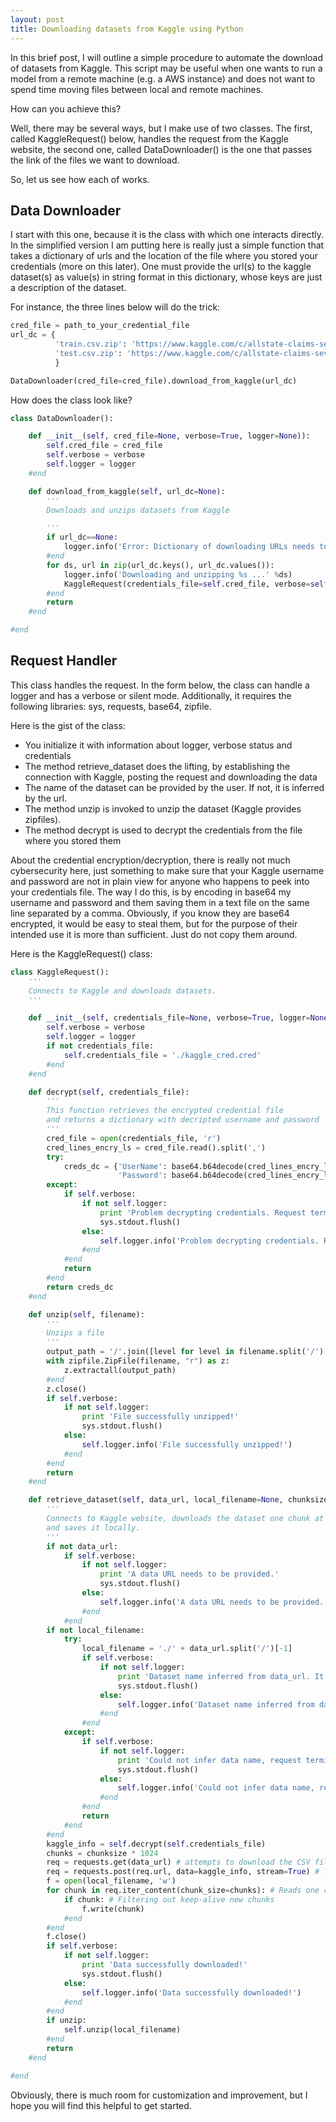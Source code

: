 ```yaml
---
layout: post
title: Downloading datasets from Kaggle using Python
---
```


In this brief post, I will outline a simple procedure to automate the download of datasets from Kaggle.
This script may be useful when one wants to run a model from a remote machine (e.g. a AWS instance) and does not want to spend time moving files between local and remote machines.

How can you achieve this?

Well, there may be several ways, but I make use of two classes. The first, called KaggleRequest() below, handles the request from the Kaggle website, the second one, called DataDownloader() is the one that passes the link of the files we want to download.

So, let us see how each of works.

## Data Downloader

I start with this one, because it is the class with which one interacts directly. In the simplified version I am putting here is really just a simple function that takes a dictionary of urls and the location of the file where you stored your credentials (more on this later). One must provide the url(s) to the kaggle dataset(s) as value(s) in string format in this dictionary, whose keys are just a description of the dataset.

For instance, the three lines below will do the trick:

```python
cred_file = path_to_your_credential_file
url_dc = {
          'train.csv.zip': 'https://www.kaggle.com/c/allstate-claims-severity/download/train.csv.zip',
          'test.csv.zip': 'https://www.kaggle.com/c/allstate-claims-severity/download/test.csv.zip',
          }

DataDownloader(cred_file=cred_file).download_from_kaggle(url_dc)
```

How does the class look like?

```python
class DataDownloader():

    def __init__(self, cred_file=None, verbose=True, logger=None)):
        self.cred_file = cred_file
   		self.verbose = verbose
        self.logger = logger
    #end

    def download_from_kaggle(self, url_dc=None):
        '''
        Downloads and unzips datasets from Kaggle

        '''
        if url_dc==None:      
            logger.info('Error: Dictionary of downloading URLs needs to be provided!')
        #end
        for ds, url in zip(url_dc.keys(), url_dc.values()):
            logger.info('Downloading and unzipping %s ...' %ds)
            KaggleRequest(credentials_file=self.cred_file, verbose=self.verbose, logger=self.logger).retrieve_dataset(url)
        #end
        return
    #end

#end
```

## Request Handler

This class handles the request. In the form below, the class can handle a logger and has a verbose or silent mode. Additionally, it requires the following libraries: sys, requests, base64, zipfile.

Here is the gist of the class:
 - You initialize it with information about logger, verbose status and credentials
 - The method retrieve_dataset does the lifting, by establishing the connection with Kaggle, posting the request and downloading the data
 - The name of the dataset can be provided by the user. If not, it is inferred by the url.
 - The method unzip is invoked to unzip the dataset (Kaggle provides zipfiles).
 - The method decrypt is used to decrypt the credentials from the file where you stored them

About the credential encryption/decryption, there is really not much cybersecurity here, just something to make sure that your Kaggle username and password are not in plain view for anyone who happens to peek into your credentials file. The way I do this, is by encoding in base64 my username and password and them saving them in a text file on the same line separated by a comma. Obviously, if you know they are base64 encrypted, it would be easy to steal them, but for the purpose of their intended use it is more than sufficient. Just do not copy them around.

Here is the KaggleRequest() class:


```python
class KaggleRequest():
    '''
    Connects to Kaggle and downloads datasets.
    '''

    def __init__(self, credentials_file=None, verbose=True, logger=None):
        self.verbose = verbose
        self.logger = logger
        if not credentials_file:
            self.credentials_file = './kaggle_cred.cred'
        #end
    #end

    def decrypt(self, credentials_file):
        '''
        This function retrieves the encrypted credential file
        and returns a dictionary with decripted username and password
        '''
        cred_file = open(credentials_file, 'r')
        cred_lines_encry_ls = cred_file.read().split(',')
        try:
            creds_dc = {'UserName': base64.b64decode(cred_lines_encry_ls[0]), 
                        'Password': base64.b64decode(cred_lines_encry_ls[1])}
        except:
            if self.verbose:
                if not self.logger:
                    print 'Problem decrypting credentials. Request terminated.'
                    sys.stdout.flush()
                else:
                    self.logger.info('Problem decrypting credentials. Request terminated.')
                #end
            #end
            return
        #end
        return creds_dc
    #end

    def unzip(self, filename):
        '''
        Unzips a file
        '''
        output_path = '/'.join([level for level in filename.split('/')[0:-1]]) + '/'
        with zipfile.ZipFile(filename, "r") as z:
            z.extractall(output_path)
        #end
        z.close()
        if self.verbose:
            if not self.logger:
                print 'File successfully unzipped!'
                sys.stdout.flush()
            else:
                self.logger.info('File successfully unzipped!')
            #end
        #end
        return
    #end

    def retrieve_dataset(self, data_url, local_filename=None, chunksize=512, unzip=True):
        '''
        Connects to Kaggle website, downloads the dataset one chunk at a time
        and saves it locally.
        '''
        if not data_url:
            if self.verbose:
                if not self.logger:
                    print 'A data URL needs to be provided.'
                    sys.stdout.flush()
                else:
                    self.logger.info('A data URL needs to be provided.')
                #end
            #end
        if not local_filename:
            try:
                local_filename = './' + data_url.split('/')[-1]
                if self.verbose:
                    if not self.logger:
                        print 'Dataset name inferred from data_url. It is going to be saved in the default location.'
                        sys.stdout.flush()
                    else:
                        self.logger.info('Dataset name inferred from data_url. It is going to be saved in the default location.')
                    #end
                #end
            except:
                if self.verbose:
                    if not self.logger:
                        print 'Could not infer data name, request terminated.'
                        sys.stdout.flush()
                    else:
                        self.logger.info('Could not infer data name, request terminated.')
                    #end
                #end
                return
            #end
        #end
        kaggle_info = self.decrypt(self.credentials_file)
        chunks = chunksize * 1024
        req = requests.get(data_url) # attempts to download the CSV file and gets rejected because we are not logged in
        req = requests.post(req.url, data=kaggle_info, stream=True) # login to Kaggle and retrieve the data
        f = open(local_filename, 'w')
        for chunk in req.iter_content(chunk_size=chunks): # Reads one chunk at a time into memory
            if chunk: # Filtering out keep-alive new chunks
                f.write(chunk)
            #end
        #end
        f.close()
        if self.verbose:
            if not self.logger:
                print 'Data successfully downloaded!'
                sys.stdout.flush()
            else:
                self.logger.info('Data successfully downloaded!')
            #end
        #end
        if unzip:
            self.unzip(local_filename)
        #end
        return
    #end

#end
```

Obviously, there is much room for customization and improvement, but I hope you will find this helpful to get started.
